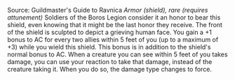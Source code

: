 Source: Guildmaster's Guide to Ravnica
*Armor (shield), rare (requires attunement)*
Soldiers of the Boros Legion consider it an honor to bear this shield, even knowing that it might be the last honor they receive. The front of the shield is sculpted to depict a grieving human face.
You gain a +1 bonus to AC for every two allies within 5 feet of you (up to a maximum of +3) while you wield this shield. This bonus is in addition to the shield's normal bonus to AC.
When a creature you can see within 5 feet of you takes damage, you can use your reaction to take that damage, instead of the creature taking it. When you do so, the damage type changes to force.